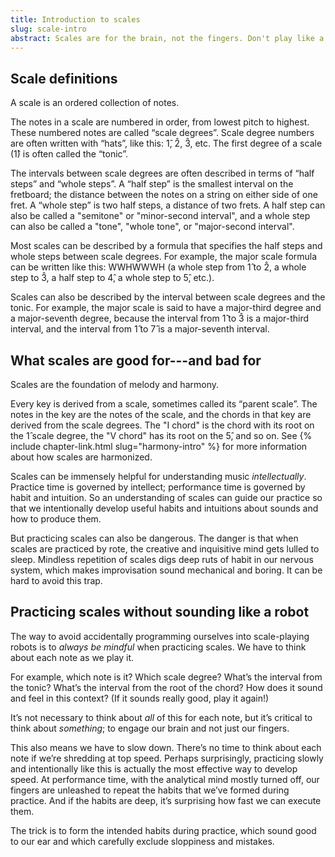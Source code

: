 ```yaml
---
title: Introduction to scales
slug: scale-intro
abstract: Scales are for the brain, not the fingers. Don't play like a robot.
---
```


## Scale definitions

A scale is an ordered collection of notes.

The notes in a scale are numbered in order,
from lowest pitch to highest. 
These numbered notes are called “scale degrees”. 
Scale degree numbers are often written with “hats”, 
like this: 1&#x302;, 2&#x302;, 3&#x302;, etc. 
The first degree of a scale (1&#x302;) is often called the “tonic”. 

The intervals between scale degrees are often described in terms of “half steps” and “whole steps”. 
A “half step” is the smallest interval on the fretboard; 
the distance between the notes on a string on either side of one fret.
A “whole step” is two half steps, 
a distance of two frets.
A half step can also be called a "semitone" or "minor-second interval",
and a whole step can also be called a "tone", "whole tone", or "major-second interval".

Most scales can be described by a formula that specifies the half steps and whole steps between scale degrees. 
For example, the major scale formula can be written like this: 
WWHWWWH (a whole step from 1&#x302; to 2&#x302;, 
a whole step to 3&#x302;, 
a half step to 4&#x302;,
a whole step to 5&#x302;, etc.).

Scales can also be described by the interval between scale degrees and the tonic. 
For example, 
the major scale is said to have a major-third degree and a major-seventh degree, 
because the interval from 1&#x302; to 3&#x302; is a major-third interval, 
and the interval from 1&#x302; to 7&#x302; is a major-seventh interval.

## What scales are good for---and bad for

Scales are the foundation of melody and harmony.

Every key is derived from a scale, 
sometimes called its “parent scale”.
The notes in the key are the notes of the scale, 
and the chords in that key are derived from the scale degrees. 
The "I chord" is the chord with its root on the 1&#x302; scale degree, 
the "V chord" has its root on the 5&#x302;, and so on. 
See {% include chapter-link.html slug="harmony-intro" %} for more information about how scales are harmonized. 

Scales can be immensely helpful for understanding music *intellectually*. 
Practice time is governed by intellect; 
performance time is governed by habit and intuition.
So an understanding of scales can guide our practice so that we intentionally develop useful habits and intuitions about sounds and how to produce them. 

But practicing scales can also be dangerous. 
The danger is that when scales are practiced by rote, 
the creative and inquisitive mind gets lulled to sleep. 
Mindless repetition of scales digs deep ruts of habit in our nervous system, 
which makes improvisation sound mechanical and boring. 
It can be hard to avoid this trap. 

## Practicing scales without sounding like a robot 

The way to avoid accidentally programming ourselves into scale-playing robots is to *always be mindful* when practicing scales. 
We have to think about each note as we play it. 

For example, which note is it? 
Which scale degree? 
What’s the interval from the tonic? 
What’s the interval from the root of the chord? 
How does it sound and feel in this context? 
(If it sounds really good, play it again!)

It’s not necessary to think about *all* of this for each note, 
but it’s critical to think about *something*; 
to engage our brain and not just our fingers.

This also means we have to slow down. 
There’s no time to think about each note if we’re shredding at top speed.
Perhaps surprisingly, 
practicing slowly and intentionally like this is actually the most effective way to develop speed. 
At performance time, with the analytical mind mostly turned off, 
our fingers are unleashed to repeat the habits that we’ve formed during practice. 
And if the habits are deep, it’s surprising how fast we can execute them.

The trick is to form the intended habits during practice, 
which sound good to our ear and which carefully exclude sloppiness and mistakes. 
